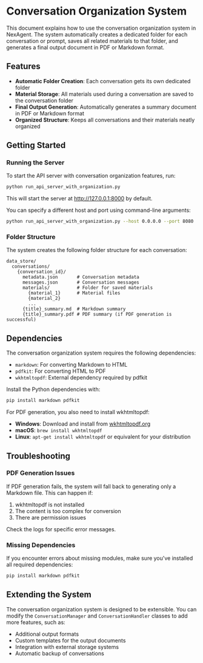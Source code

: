 # Conversation Organization System

This document explains how to use the conversation organization system in NexAgent. The system automatically creates a dedicated folder for each conversation or prompt, saves all related materials to that folder, and generates a final output document in PDF or Markdown format.

## Features

- **Automatic Folder Creation**: Each conversation gets its own dedicated folder
- **Material Storage**: All materials used during a conversation are saved to the conversation folder
- **Final Output Generation**: Automatically generates a summary document in PDF or Markdown format
- **Organized Structure**: Keeps all conversations and their materials neatly organized

## Getting Started

### Running the Server

To start the API server with conversation organization features, run:

```bash
python run_api_server_with_organization.py
```

This will start the server at http://127.0.0.1:8000 by default.

You can specify a different host and port using command-line arguments:

```bash
python run_api_server_with_organization.py --host 0.0.0.0 --port 8080
```

### Folder Structure

The system creates the following folder structure for each conversation:

```
data_store/
  conversations/
    {conversation_id}/
      metadata.json       # Conversation metadata
      messages.json       # Conversation messages
      materials/          # Folder for saved materials
        {material_1}      # Material files
        {material_2}
        ...
      {title}_summary.md  # Markdown summary
      {title}_summary.pdf # PDF summary (if PDF generation is successful)
```



## Dependencies

The conversation organization system requires the following dependencies:

- `markdown`: For converting Markdown to HTML
- `pdfkit`: For converting HTML to PDF
- `wkhtmltopdf`: External dependency required by pdfkit

Install the Python dependencies with:

```bash
pip install markdown pdfkit
```

For PDF generation, you also need to install wkhtmltopdf:

- **Windows**: Download and install from [wkhtmltopdf.org](https://wkhtmltopdf.org/downloads.html)
- **macOS**: `brew install wkhtmltopdf`
- **Linux**: `apt-get install wkhtmltopdf` or equivalent for your distribution

## Troubleshooting

### PDF Generation Issues

If PDF generation fails, the system will fall back to generating only a Markdown file. This can happen if:

1. wkhtmltopdf is not installed
2. The content is too complex for conversion
3. There are permission issues

Check the logs for specific error messages.

### Missing Dependencies

If you encounter errors about missing modules, make sure you've installed all required dependencies:

```bash
pip install markdown pdfkit
```

## Extending the System

The conversation organization system is designed to be extensible. You can modify the `ConversationManager` and `ConversationHandler` classes to add more features, such as:

- Additional output formats
- Custom templates for the output documents
- Integration with external storage systems
- Automatic backup of conversations